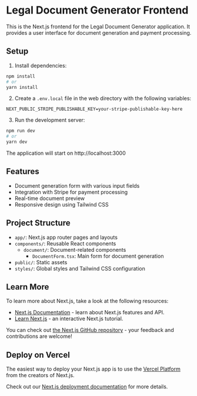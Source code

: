 # Legal Document Generator Frontend

This is the Next.js frontend for the Legal Document Generator application. It provides a user interface for document generation and payment processing.

## Setup

1. Install dependencies:
```bash
npm install
# or
yarn install
```

2. Create a `.env.local` file in the web directory with the following variables:
```
NEXT_PUBLIC_STRIPE_PUBLISHABLE_KEY=your-stripe-publishable-key-here
```

3. Run the development server:
```bash
npm run dev
# or
yarn dev
```

The application will start on http://localhost:3000

## Features

- Document generation form with various input fields
- Integration with Stripe for payment processing
- Real-time document preview
- Responsive design using Tailwind CSS

## Project Structure

- `app/`: Next.js app router pages and layouts
- `components/`: Reusable React components
  - `document/`: Document-related components
    - `DocumentForm.tsx`: Main form for document generation
- `public/`: Static assets
- `styles/`: Global styles and Tailwind CSS configuration

## Learn More

To learn more about Next.js, take a look at the following resources:

- [Next.js Documentation](https://nextjs.org/docs) - learn about Next.js features and API.
- [Learn Next.js](https://nextjs.org/learn) - an interactive Next.js tutorial.

You can check out [the Next.js GitHub repository](https://github.com/vercel/next.js) - your feedback and contributions are welcome!

## Deploy on Vercel

The easiest way to deploy your Next.js app is to use the [Vercel Platform](https://vercel.com/new?utm_medium=default-template&filter=next.js&utm_source=create-next-app&utm_campaign=create-next-app-readme) from the creators of Next.js.

Check out our [Next.js deployment documentation](https://nextjs.org/docs/app/building-your-application/deploying) for more details.
